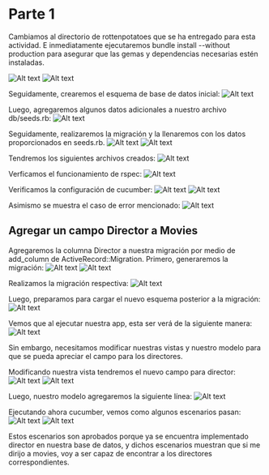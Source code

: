 # Parte 1

Cambiamos al directorio de rottenpotatoes que se ha entregado para esta actividad. E inmediatamente ejecutaremos bundle install --without production para asegurar que las gemas y dependencias necesarias estén instaladas.

![Alt text](image.png)
![Alt text](image-2.png)

Seguidamente, crearemos el esquema de base de datos inicial:
![Alt text](image-3.png)

Luego, agregaremos algunos datos adicionales a nuestro archivo db/seeds.rb:
![Alt text](image-4.png)

Seguidamente, realizaremos la migración y la llenaremos con los datos proporcionados en seeds.rb.
![Alt text](image-5.png)
![Alt text](image-6.png)

Tendremos los siguientes archivos creados:
![Alt text](image-7.png)

Verficamos el funcionamiento de rspec:
![Alt text](image-8.png)

Verificamos la configuración de cucumber:
![Alt text](image-10.png)
![Alt text](image-11.png)

Asimismo se muestra el caso de error mencionado:
![Alt text](image-12.png)


## Agregar un campo Director a Movies

Agregaremos la columna Director a nuestra migración por medio de add_column de ActiveRecord::Migration. Primero, generaremos la migración:
![Alt text](image-16.png)
![Alt text](image-17.png)

Realizamos la migración respectiva:
![Alt text](image-18.png)

Luego, preparamos para cargar el nuevo esquema posterior a la migración:
![Alt text](image-19.png)

Vemos que al ejecutar nuestra app, esta ser verá de la siguiente manera:
![Alt text](image-20.png)

Sin embargo, necesitamos modificar nuestras vistas y nuestro modelo para que se pueda apreciar el campo para los directores.

Modificando nuestra vista tendremos el nuevo campo para director:
![Alt text](image-23.png)
![Alt text](image-21.png)

Luego, nuestro modelo agregaremos la siguiente línea:
![Alt text](image-22.png)

Ejecutando ahora cucumber, vemos como algunos escenarios pasan:
![Alt text](image-26.png)
![Alt text](image-25.png)

Estos escenarios son aprobados porque ya se encuentra implementado director en nuestra base de datos, y dichos escenarios muestran que si me dirijo a movies, voy a ser capaz de encontrar a los directores correspondientes.

